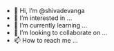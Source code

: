 - 👋 Hi, I’m @shivadevanga
- 👀 I’m interested in ...
- 🌱 I’m currently learning ...
- 💞️ I’m looking to collaborate on ...
- 📫 How to reach me ...

<!---
shivadevanga/shivadevanga is a ✨ special ✨ repository because its `README.md` (this file) appears on your GitHub profile.
You can click the Preview link to take a look at your changes.
--->
